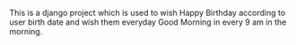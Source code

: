 This is a django project which is used to wish Happy Birthday according to user birth date and wish them everyday Good Morning in every 9 am in the morning.
